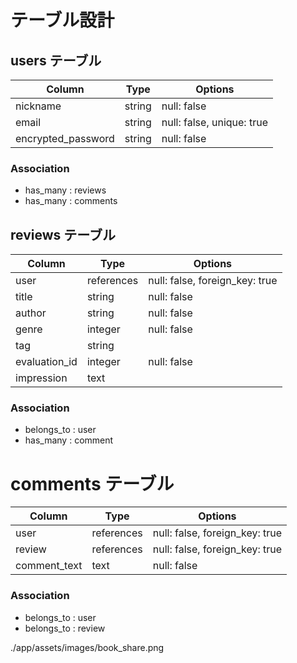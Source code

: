# テーブル設計

## users テーブル

| Column             | Type   | Options     |
|--------------------|--------|-------------|
| nickname           | string | null: false |
| email              | string | null: false, unique: true |
| encrypted_password | string | null: false |

### Association

- has_many : reviews
- has_many : comments

## reviews テーブル

| Column             | Type       | Options     |
|--------------------|------------|-------------|
| user               | references | null: false, foreign_key: true |
| title              | string     | null: false |
| author             | string     | null: false |
| genre              | integer    | null: false |
| tag                | string     |             |
| evaluation_id      | integer    | null: false |
| impression         | text       |             |

### Association

- belongs_to : user
- has_many : comment

# comments テーブル

| Column             | Type       | Options     |
|--------------------|------------|-------------|
| user               | references | null: false, foreign_key: true |
| review             | references | null: false, foreign_key: true |
| comment_text       | text       | null: false |

### Association

- belongs_to : user
- belongs_to : review

./app/assets/images/book_share.png